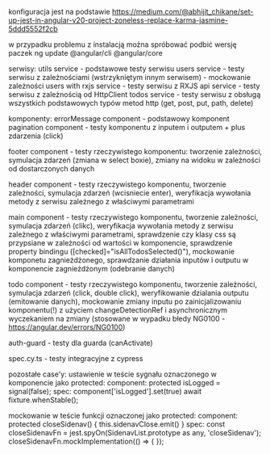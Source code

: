 konfiguracja jest na podstawie
https://medium.com/@abhijit_chikane/set-up-jest-in-angular-v20-project-zoneless-replace-karma-jasmine-5ddd5552f2cb

w przypadku problemu z instalacją można spróbować podbić wersję paczek
ng update @angular/cli @angular/core

serwisy:
utils service - podstawowe testy serwisu
users service - testy serwisu z zależnościami (wstrzykniętym innym serwisem) - mockowanie zależności
users with rxjs service - testy serwisu z RXJS
api service - testy serwisu z zależnością od HttpClient
todos service - testy serwisu z obsługą wszystkich podstawowych typów metod http (get, post, put, path, delete)

komponenty:
errorMessage component - podstawowy komponent
pagination component - testy komponentu z inputem i outputem + plus zdarzenia (click)

footer component - testy rzeczywistego komponentu: tworzenie zależności, symulacja zdarzeń (zmiana w select boxie), zmiany na widoku w zależności od dostarczonych danych

header component - testy rzeczywistego komponentu, tworzenie zależności, symulacja zdarzeń (wcisniecie enter), weryfikacja wywołania metody z serwisu zależnego z właściwymi parametrami

main component - testy rzeczywistego komponentu, tworzenie zależności, symulacja zdarzeń (clikc), weryfikacja wywołania metody z serwisu zależnego z właściwymi parametrami, sprawdzenie czy klasy css są przypsiane w zależności od wartości w komponencie, sprawdzenie property bindingu ([checked]="isAllTodosSelected()"),
mockowanie komponetu zagnieżdżonego, sprawdzanie działania inputów i outputu w komponencie zagnieżdżonym (odebranie danych)

todo component - testy rzeczywistego komponentu, tworzenie zależności, symulacja zdarzeń (click, double click), weryfikowanie dzialania outputu (emitowanie danych), 
mockowanie zmiany inputu po zainicjalizowaniu komponentu(!) z użyciem changeDetectionRef i asynchronicznym wyczekaniem na zmiany (stosowane w wypadku błedy NG0100 - https://angular.dev/errors/NG0100)


auth-guard - testy dla guarda (canActivate)

spec.cy.ts - testy integracyjne z cypress


pozostałe case'y:
ustawienie w teście sygnału oznaczonego w komponencie jako protected:
component: protected isLogged = signal<boolean>(false);
spec: component['isLogged'].set(true)
      await fixture.whenStable();
      

mockowanie w teście funkcji oznaczonej jako protected:
component: protected closeSidenav() {
              this.sidenavClose.emit()
           }
spec: const closeSidenavFn = jest.spyOn(SidenavList.prototype as any, 'closeSidenav');
      closeSidenavFn.mockImplementation(() => { });